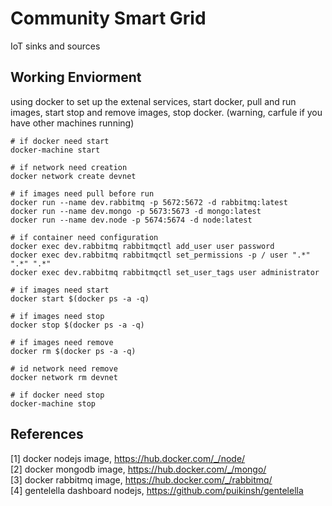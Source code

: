 # Community Smart Grid
IoT sinks and sources

## Working Enviorment
using docker to set up the extenal services, start docker, pull and run images, start stop and remove images, stop docker. (warning, carfule if you have other machines running)
```
# if docker need start
docker-machine start

# if network need creation
docker network create devnet

# if images need pull before run
docker run --name dev.rabbitmq -p 5672:5672 -d rabbitmq:latest
docker run --name dev.mongo -p 5673:5673 -d mongo:latest
docker run --name dev.node -p 5674:5674 -d node:latest

# if container need configuration
docker exec dev.rabbitmq rabbitmqctl add_user user password
docker exec dev.rabbitmq rabbitmqctl set_permissions -p / user ".*" ".*" ".*"
docker exec dev.rabbitmq rabbitmqctl set_user_tags user administrator

# if images need start
docker start $(docker ps -a -q)

# if images need stop
docker stop $(docker ps -a -q)

# if images need remove
docker rm $(docker ps -a -q)

# id network need remove
docker network rm devnet

# if docker need stop
docker-machine stop
```

## References
[1] docker nodejs image, https://hub.docker.com/_/node/<br>
[2] docker mongodb image, https://hub.docker.com/_/mongo/<br>
[3] docker rabbitmq image, https://hub.docker.com/_/rabbitmq/<br>
[4] gentelella dashboard nodejs, https://github.com/puikinsh/gentelella
